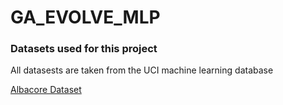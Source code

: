 # GA_EVOLVE_MLP

### Datasets used for this project
All datasests are taken from the UCI machine learning database

[Albacore Dataset](https://archive.ics.uci.edu/ml/machine-learning-databases/abalone/)
